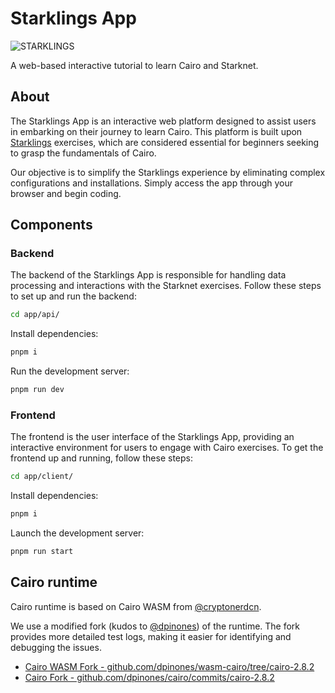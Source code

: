 # Starklings App

![STARKLINGS](./.github/hero-banner.svg)

A web-based interactive tutorial to learn Cairo and Starknet.

## About

The Starklings App is an interactive web platform designed to assist users in embarking on their journey to learn Cairo. This platform is built upon [Starklings](https://github.com/shramee/starklings-cairo1) exercises, which are considered essential for beginners seeking to grasp the fundamentals of Cairo.

Our objective is to simplify the Starklings experience by eliminating complex configurations and installations. Simply access the app through your browser and begin coding.

## Components

### Backend

The backend of the Starklings App is responsible for handling data processing and interactions with the Starknet exercises. 
Follow these steps to set up and run the backend:

```bash
cd app/api/
```

Install dependencies:

```bash
pnpm i
```

Run the development server:

```bash
pnpm run dev
```

### Frontend

The frontend is the user interface of the Starklings App, providing an interactive environment for users to engage with Cairo exercises. 
To get the frontend up and running, follow these steps:

```bash
cd app/client/
```

Install dependencies:

```bash
pnpm i
```

Launch the development server:

```bash
pnpm run start
```

## Cairo runtime

Cairo runtime is based on Cairo WASM from [@cryptonerdcn](https://github.com/cryptonerdcn).

We use a modified fork (kudos to [@dpinones](https://github.com/dpinones)) of the runtime. The fork provides more detailed test logs, making it easier for identifying and debugging the issues.
- [Cairo WASM Fork - github.com/dpinones/wasm-cairo/tree/cairo-2.8.2](https://github.com/dpinones/wasm-cairo/tree/cairo-2.8.2)  
- [Cairo Fork - github.com/dpinones/cairo/commits/cairo-2.8.2](https://github.com/dpinones/cairo/commits/cairo-2.8.2)
